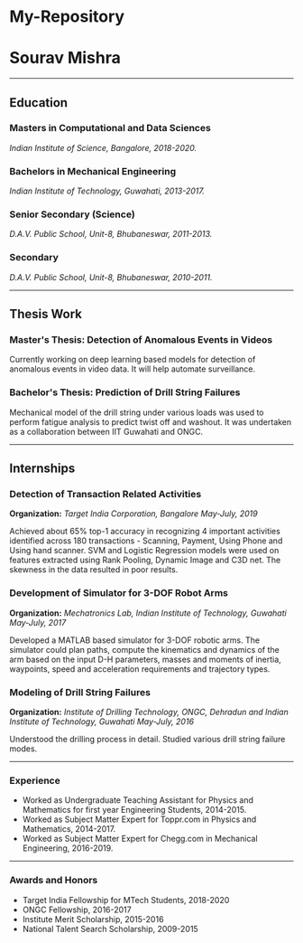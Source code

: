 # My-Repository


<h1> Sourav Mishra </h1>

-----
<h2> Education </h2>

<h3> Masters in Computational and Data Sciences </h3>

*Indian Institute of Science, Bangalore, 2018-2020.*

<h3> Bachelors in Mechanical Engineering </h3>

*Indian Institute of Technology, Guwahati, 2013-2017.*

<h3> Senior Secondary (Science) </h3>

*D.A.V. Public School, Unit-8, Bhubaneswar, 2011-2013.*

<h3> Secondary </h3>

*D.A.V. Public School, Unit-8, Bhubaneswar, 2010-2011.*

----
<h2> Thesis Work </h2>

<h3> Master's Thesis: Detection of Anomalous Events in Videos </h3>
Currently working on deep learning based models for detection of anomalous events in video data. It will help automate surveillance.

<h3> Bachelor's Thesis: Prediction of Drill String Failures </h3>
Mechanical model of the drill string under various loads was used to perform fatigue analysis to predict twist off and washout. It was undertaken as a collaboration between IIT Guwahati and ONGC.

----
<h2> Internships </h2>

<h3> Detection of Transaction Related Activities </h3>

**Organization:** *Target India Corporation, Bangalore*
*May-July, 2019*

Achieved about 65% top-1 accuracy in recognizing 4 important activities identified across 180 transactions - Scanning, Payment, Using Phone and Using hand scanner. SVM and Logistic Regression models were used on features extracted using Rank Pooling, Dynamic Image and C3D net. The skewness in the data resulted in poor results.

<h3> Development of Simulator for 3-DOF Robot Arms </h3>

**Organization:** *Mechatronics Lab, Indian Institute of Technology, Guwahati*
*May-July, 2017*

Developed a MATLAB based simulator for 3-DOF robotic arms. The simulator could plan paths, compute the kinematics and dynamics of the arm based on the input D-H parameters, masses and moments of inertia, waypoints, speed and acceleration requirements and trajectory types.

<h3> Modeling of Drill String Failures </h3>

**Organization:** *Institute of Drilling Technology, ONGC, Dehradun and Indian Institute of Technology, Guwahati*
*May-July, 2016*

Understood the drilling process in detail. Studied various drill string failure modes. 

----
<h3> Experience </h3>

* Worked as Undergraduate Teaching Assistant for Physics and Mathematics for first year Engineering Students, 2014-2015.
* Worked as Subject Matter Expert for Toppr.com in Physics and Mathematics, 2014-2017.
* Worked as Subject Matter Expert for Chegg.com in Mechanical Engineering, 2016-2019.

----
<h3> Awards and Honors </h3>

* Target India Fellowship for MTech Students, 2018-2020
* ONGC Fellowship, 2016-2017
* Institute Merit Scholarship, 2015-2016
* National Talent Search Scholarship, 2009-2015
